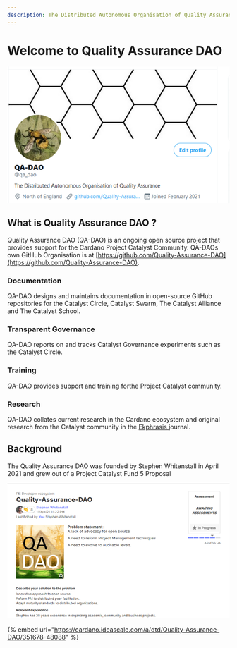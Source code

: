 ```yaml
---
description: The Distributed Autonomous Organisation of Quality Assurance
---
```


# Welcome to Quality Assurance DAO

![The Distributed Autonomous Organisation of Quality Assurance](.gitbook/assets/2021-07-20-1-.png)

## What is Quality Assurance DAO ?

Quality Assurance DAO \(QA-DAO\) is an ongoing open source project that provides support for the Cardano Project Catalyst Community. QA-DAOs own GitHub Organisation is at [https://github.com/Quality-Assurance-DAO](https://github.com/Quality-Assurance-DAO).

### Documentation

QA-DAO designs and maintains documentation in open-source GitHub repositories for the Catalyst Circle, Catalyst Swarm, The Catalyst Alliance and The Catalyst School.

### Transparent Governance

QA-DAO reports on and tracks Catalyst Governance experiments such as the Catalyst Circle.

### Training

QA-DAO provides support and training forthe Project Catalyst community.

### Research

QA-DAO collates current research in the Cardano ecosystem and original research from the Catalyst community in the [Ekphrasis ](https://stephen-rowan.gitbook.io/ekphrasis/)journal.

## Background

The Quality Assurance DAO was founded by Stephen Whitenstall in April 2021 and grew out of a Project Catalyst Fund 5 Proposal 

![Quality Assurance DAO Fund 5 Proposal ](.gitbook/assets/2021-07-18-6-.png)

{% embed url="https://cardano.ideascale.com/a/dtd/Quality-Assurance-DAO/351678-48088" %}





